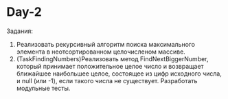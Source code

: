 # Day-2
Задания:
1) Реализовать рекурсивный алгоритм поиска максимального элемента в неотсортированном целочисленом массиве.
2) (TaskFindingNumbers)Реализовать метод FindNextBiggerNumber, который принимает положительное целое число и возвращает ближайшее наибольшее целое, состоящее из цифр исходного числа, и null (или -1), если такого числа не существует. Разработать модульные тесты.
